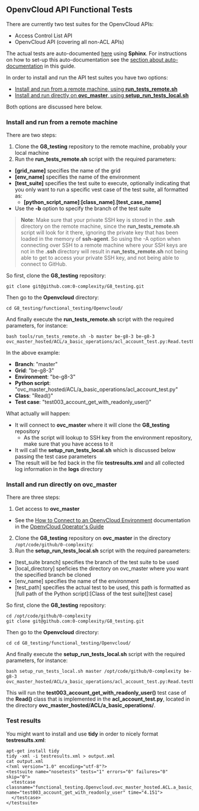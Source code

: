 ## OpenvCloud API Functional Tests

There are currently two test suites for the OpenvCloud APIs:
- Access Control List API
- OpenvCloud API (covering all non-ACL APIs)

The actual tests are auto-documented [here](http://85.255.197.106:8888/) using **Sphinx**. For instructions on how to set-up this auto-documentation see the [section about auto-documentation](../../sphinx.md) in this guide.

In order to install and run the API test suites you have two options:
- [Install and run from a remote machine, using **run\_tests\_remote.sh**](#remote)
- [Install and run directly on **ovc_master**, using **setup\_run\_tests\_local.sh**](#local)

Both options are discussed here below.

<a id="remote"></a>
### Install and run from a remote machine

There are two steps:
1. Clone the **G8_testing** repository to the remote machine, probably your local machine
2. Run the **run\_tests\_remote.sh** script with the required parameters:
  - **[grid_name]** specifies the name of the grid
  - **[env_name]** specifies the name of the environment
  - **[test_suite]** specifies the test suite to execute, optionally indicating that you only want to run a specific vest case of the test suite, all formatted as:
    - **[python\_script\_name]**:**[class\_name]**.**[test\_case\_name]**
  - Use the **-b** option to specify the branch of the test suite

> **Note**: Make sure that your private SSH key is stored in the **.ssh** directory on the remote machine, since the **run\_tests\_remote.sh** script will look for it there, ignoring the private key that has been loaded in the memory of **ssh-agent**. So using the -A option when connecting over SSH to a remote machine where your SSH keys are not in the **.ssh** directory will result in **run\_tests\_remote.sh** not being able to get to access your private SSH key, and not being able to connect to GitHub.

So first, clone the **G8_testing** repository:
```
git clone git@github.com:0-complexity/G8_testing.git
```

Then go to the **Openvcloud** directory:
```
cd G8_testing/functional_testing/Openvcloud/
```

And finally execute the **run_tests_remote.sh** script with the required parameters, for instance:
```
bash tools/run_tests_remote.sh -b master be-g8-3 be-g8-3 ovc_master_hosted/ACL/a_basic_operations/acl_account_test.py:Read.test003_account_get_with_readonly_user
```

In the above example:
- **Branch**: "master"
- **Grid**: "be-g8-3"
- **Environment**: "be-g8-3"
- **Python script**: "ovc_master_hosted/ACL/a_basic_operations/acl_account_test.py"
- **Class**: "Read()"
- **Test case**: "test003\_account\_get\_with\_readonly\_user()"

What actually will happen:
- It will connect to **ovc\_master** where it will clone the **G8_testing** repository
  - As the script will lookup to SSH key from the environment repository, make sure that you have access to it
- It will call the **setup_run_tests_local.sh** which is discussed below passing the test case parameters
- The result will be fed back in the file **testresults.xml** and all collected log information in the **logs** directory


<a id="local"></a>
### Install and run directly on ovc_master

There are three steps:
1. Get access to **ovc\_master**
  - See the [How to Connect to an OpenvCloud Environment](https://gig.gitbooks.io/ovcdoc_public/content/Sysadmin/Connect/connect.html) documentation in the [OpenvCloud Operator's Guide](https://www.gitbook.com/book/gig/ovcdoc_public/details)
2. Clone the **G8_testing** repository on **ovc\_master** in the directory `/opt/code/github/0-complexity`:
3. Run the **setup\_run\_tests\_local.sh** script with the required pareameters:
  - [test_suite branch] specifies the branch of the test suite to be used
  - [local\_directory] speficies the directory on ovc_master where you want the specified branch be cloned
  - [env_name] specifies the name of the environment
  - [test_path] specifies the actual test to be used, this path is formatted as [full path of the Python script]:[Class of the test suite][test case]

So first, clone the **G8_testing** repository:
```
cd /opt/code/github/0-complexity
git clone git@github.com:0-complexity/G8_testing.git
```

Then go to the **Openvcloud** directory:
```
cd cd G8_testing/functional_testing/Openvcloud/
```

And finally execute the **setup\_run\_tests\_local.sh** script with the required parameters, for instance:
```
bash setup_run_tests_local.sh master /opt/code/github/0-complexity be-g8-3 ovc_master_hosted/ACL/a_basic_operations/acl_account_test.py:Read.test003_account_get_with_readonly_user
```

This will run the **test003\_account\_get\_with\_readonly\_user()** test case of the **Read()** class that is implemented in the **acl_account_test.py**, located in the directory **ovc\_master\_hosted/ACL/a\_basic\_operations/**.


### Test results

You might want to install and use **tidy** in order to nicely format **testresults.xml**:

```
apt-get install tidy
tidy -xml -i testresults.xml > output.xml
cat output.xml
<?xml version="1.0" encoding="utf-8"?>
<testsuite name="nosetests" tests="1" errors="0" failures="0" skip="0">
  <testcase classname="functional_testing.Openvcloud.ovc_master_hosted.ACL.a_basic_operations.acl_account_test.Read" name="test003_account_get_with_readonly_user" time="4.151">
  </testcase>
</testsuite>
```
